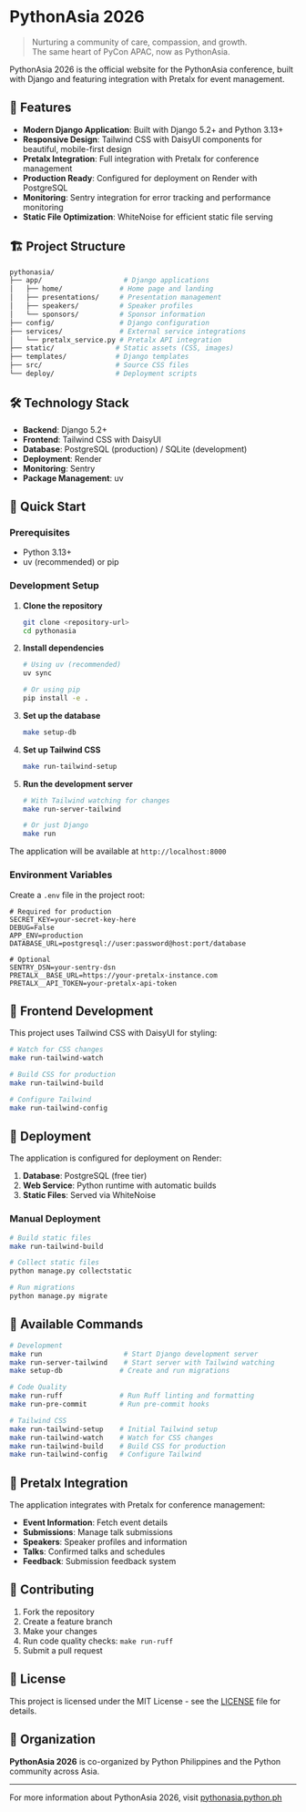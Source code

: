 # PythonAsia 2026

> Nurturing a community of care, compassion, and growth.  
> The same heart of PyCon APAC, now as PythonAsia.

PythonAsia 2026 is the official website for the PythonAsia conference, built with Django and featuring integration with Pretalx for event management.

## 🚀 Features

- **Modern Django Application**: Built with Django 5.2+ and Python 3.13+
- **Responsive Design**: Tailwind CSS with DaisyUI components for beautiful, mobile-first design
- **Pretalx Integration**: Full integration with Pretalx for conference management
- **Production Ready**: Configured for deployment on Render with PostgreSQL
- **Monitoring**: Sentry integration for error tracking and performance monitoring
- **Static File Optimization**: WhiteNoise for efficient static file serving

## 🏗️ Project Structure

``` bash
pythonasia/
├── app/                    # Django applications
│   ├── home/              # Home page and landing
│   ├── presentations/     # Presentation management
│   ├── speakers/          # Speaker profiles
│   └── sponsors/          # Sponsor information
├── config/                # Django configuration
├── services/              # External service integrations
│   └── pretalx_service.py # Pretalx API integration
├── static/               # Static assets (CSS, images)
├── templates/            # Django templates
├── src/                  # Source CSS files
└── deploy/               # Deployment scripts
```

## 🛠️ Technology Stack

- **Backend**: Django 5.2+
- **Frontend**: Tailwind CSS with DaisyUI
- **Database**: PostgreSQL (production) / SQLite (development)
- **Deployment**: Render
- **Monitoring**: Sentry
- **Package Management**: uv

## 🚀 Quick Start

### Prerequisites

- Python 3.13+
- uv (recommended) or pip

### Development Setup

1. **Clone the repository**

   ```bash
   git clone <repository-url>
   cd pythonasia
   ```

2. **Install dependencies**

   ```bash
   # Using uv (recommended)
   uv sync
   
   # Or using pip
   pip install -e .
   ```

3. **Set up the database**

   ```bash
   make setup-db
   ```

4. **Set up Tailwind CSS**

   ```bash
   make run-tailwind-setup
   ```

5. **Run the development server**

   ```bash
   # With Tailwind watching for changes
   make run-server-tailwind
   
   # Or just Django
   make run
   ```

The application will be available at `http://localhost:8000`

### Environment Variables

Create a `.env` file in the project root:

```env
# Required for production
SECRET_KEY=your-secret-key-here
DEBUG=False
APP_ENV=production
DATABASE_URL=postgresql://user:password@host:port/database

# Optional
SENTRY_DSN=your-sentry-dsn
PRETALX__BASE_URL=https://your-pretalx-instance.com
PRETALX__API_TOKEN=your-pretalx-api-token
```

## 🎨 Frontend Development

This project uses Tailwind CSS with DaisyUI for styling:

```bash
# Watch for CSS changes
make run-tailwind-watch

# Build CSS for production
make run-tailwind-build

# Configure Tailwind
make run-tailwind-config
```

## 🚀 Deployment

The application is configured for deployment on Render:

1. **Database**: PostgreSQL (free tier)
2. **Web Service**: Python runtime with automatic builds
3. **Static Files**: Served via WhiteNoise

### Manual Deployment

```bash
# Build static files
make run-tailwind-build

# Collect static files
python manage.py collectstatic

# Run migrations
python manage.py migrate
```

## 🔧 Available Commands

```bash
# Development
make run                    # Start Django development server
make run-server-tailwind    # Start server with Tailwind watching
make setup-db              # Create and run migrations

# Code Quality
make run-ruff              # Run Ruff linting and formatting
make run-pre-commit        # Run pre-commit hooks

# Tailwind CSS
make run-tailwind-setup    # Initial Tailwind setup
make run-tailwind-watch    # Watch for CSS changes
make run-tailwind-build    # Build CSS for production
make run-tailwind-config   # Configure Tailwind
```

## 📱 Pretalx Integration

The application integrates with Pretalx for conference management:

- **Event Information**: Fetch event details
- **Submissions**: Manage talk submissions
- **Speakers**: Speaker profiles and information
- **Talks**: Confirmed talks and schedules
- **Feedback**: Submission feedback system

## 🤝 Contributing

1. Fork the repository
2. Create a feature branch
3. Make your changes
4. Run code quality checks: `make run-ruff`
5. Submit a pull request

## 📄 License

This project is licensed under the MIT License - see the [LICENSE](LICENSE) file for details.

## 🏢 Organization

**PythonAsia 2026** is co-organized by Python Philippines and the Python community across Asia.

---

For more information about PythonAsia 2026, visit [pythonasia.python.ph](https://pythonasia.python.ph)
